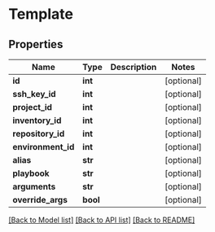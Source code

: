 # Template

## Properties
Name | Type | Description | Notes
------------ | ------------- | ------------- | -------------
**id** | **int** |  | [optional] 
**ssh_key_id** | **int** |  | [optional] 
**project_id** | **int** |  | [optional] 
**inventory_id** | **int** |  | [optional] 
**repository_id** | **int** |  | [optional] 
**environment_id** | **int** |  | [optional] 
**alias** | **str** |  | [optional] 
**playbook** | **str** |  | [optional] 
**arguments** | **str** |  | [optional] 
**override_args** | **bool** |  | [optional] 

[[Back to Model list]](../README.md#documentation-for-models) [[Back to API list]](../README.md#documentation-for-api-endpoints) [[Back to README]](../README.md)


